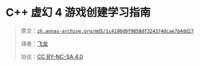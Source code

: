 # C++ 虚幻 4 游戏创建学习指南

> 原文：[`zh.annas-archive.org/md5/1c4190d0f9858df324374dcae7b4dd27`](https://zh.annas-archive.org/md5/1c4190d0f9858df324374dcae7b4dd27)
> 
> 译者：[飞龙](https://github.com/wizardforcel)
> 
> 协议：[CC BY-NC-SA 4.0](http://creativecommons.org/licenses/by-nc-sa/4.0/)